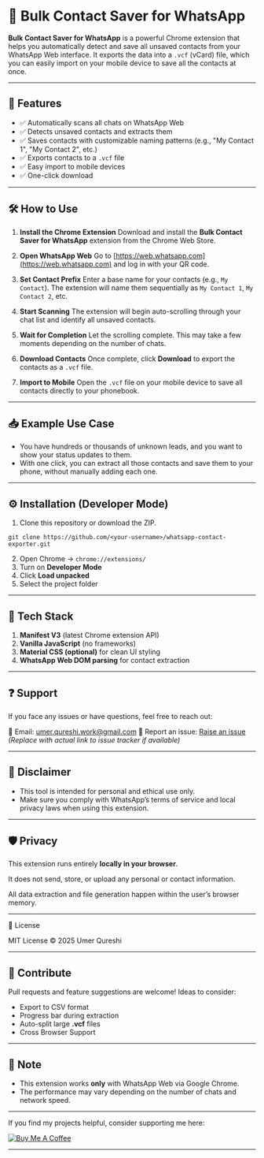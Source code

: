 # 📇 Bulk Contact Saver for WhatsApp

**Bulk Contact Saver for WhatsApp** is a powerful Chrome extension that helps you automatically detect and save all unsaved contacts from your WhatsApp Web interface. It exports the data into a `.vcf` (vCard) file, which you can easily import on your mobile device to save all the contacts at once.

---

## 🚀 Features

* ✅ Automatically scans all chats on WhatsApp Web
* ✅ Detects unsaved contacts and extracts them
* ✅ Saves contacts with customizable naming patterns (e.g., "My Contact 1", "My Contact 2", etc.)
* ✅ Exports contacts to a `.vcf` file
* ✅ Easy import to mobile devices
* ✅ One-click download

---

## 🛠️ How to Use

1. **Install the Chrome Extension**
   Download and install the **Bulk Contact Saver for WhatsApp** extension from the Chrome Web Store.

2. **Open WhatsApp Web**
   Go to [https://web.whatsapp.com](https://web.whatsapp.com) and log in with your QR code.

3. **Set Contact Prefix**
   Enter a base name for your contacts (e.g., `My Contact`). The extension will name them sequentially as `My Contact 1`, `My Contact 2`, etc.

4. **Start Scanning**
   The extension will begin auto-scrolling through your chat list and identify all unsaved contacts.

5. **Wait for Completion**
   Let the scrolling complete. This may take a few moments depending on the number of chats.

6. **Download Contacts**
   Once complete, click **Download** to export the contacts as a `.vcf` file.

7. **Import to Mobile**
   Open the `.vcf` file on your mobile device to save all contacts directly to your phonebook.

---

## 📥 Example Use Case

* You have hundreds or thousands of unknown leads, and you want to show your status updates to them.
* With one click, you can extract all those contacts and save them to your phone, without manually adding each one.

---

## ⚙ Installation (Developer Mode)

1. Clone this repository or download the ZIP.
```
git clone https://github.com/<your-username>/whatsapp-contact-exporter.git
```

2. Open Chrome → `chrome://extensions/`
3. Turn on **Developer Mode**
4. Click **Load unpacked**
5. Select the project folder

---

## 🧠 Tech Stack

1. **Manifest V3** (latest Chrome extension API)
2. **Vanilla JavaScript** (no frameworks)
3. **Material CSS (optional)** for clean UI styling
4. **WhatsApp Web DOM parsing** for contact extraction

---

## ❓ Support

If you face any issues or have questions, feel free to reach out:

📧 Email: [umer.qureshi.work@gmail.com](mailto:umer.qureshi.work@gmail.com)
🐞 Report an issue: [Raise an issue](#) *(Replace with actual link to issue tracker if available)*

---

## 🔐 Disclaimer

* This tool is intended for personal and ethical use only.
* Make sure you comply with WhatsApp’s terms of service and local privacy laws when using this extension.

---
## 🛡️ Privacy

This extension runs entirely **locally in your browser**.

It does not send, store, or upload any personal or contact information.

All data extraction and file generation happen within the user’s browser memory.

---

📜 License

MIT License © 2025 Umer Qureshi

---

## 🌟 Contribute

Pull requests and feature suggestions are welcome!
Ideas to consider:

+ Export to CSV format
+ Progress bar during extraction
+ Auto-split large **.vcf** files
+ Cross Browser Support

---

## 📌 Note

* This extension works **only** with WhatsApp Web via Google Chrome.
* The performance may vary depending on the number of chats and network speed.

---

If you find my projects helpful, consider supporting me here:

[![Buy Me A Coffee](https://img.shields.io/badge/Buy%20Me%20a%20Coffee-%23FFDD00.svg?style=for-the-badge&logo=buy-me-a-coffee&logoColor=black)](https://www.buymeacoffee.com/umer.q)

---

